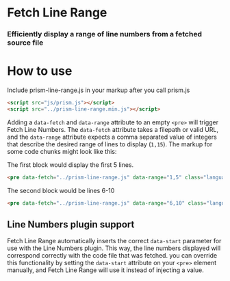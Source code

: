 # Fetch Line Range
### Efficiently display a range of line numbers from a fetched source file

# How to use

Include prism-line-range.js in your markup after you call prism.js
```html
<script src="js/prism.js"></script>
<script src="../prism-line-range.min.js"></script>
```
Adding a ```data-fetch``` and ```data-range``` attribute to an empty ```<pre>``` will trigger Fetch Line Numbers. The ```data-fetch``` attribute takes a filepath or valid URL, and the ```data-range``` attribute expects a comma separated value of integers that describe the desired range of lines to display (```1,15```). The markup for some code chunks might look like this:



The first block would display the first 5 lines.
```html
<pre data-fetch="../prism-line-range.js" data-range="1,5" class="language-js line-numbers"></pre>
```
The second block would be lines 6-10
```html 
<pre data-fetch="../prism-line-range.js" data-range="6,10" class="language-js line-numbers"></pre>
```

## Line Numbers plugin support
Fetch Line Range automatically inserts the correct ```data-start``` parameter for use with the Line Numbers plugin. This way, the line numbers displayed will correspond correctly with the code file that was fetched. you can override this functionality by setting the ```data-start``` attribute on your ```<pre>``` element manually, and Fetch Line Range will use it instead of injecting a value.